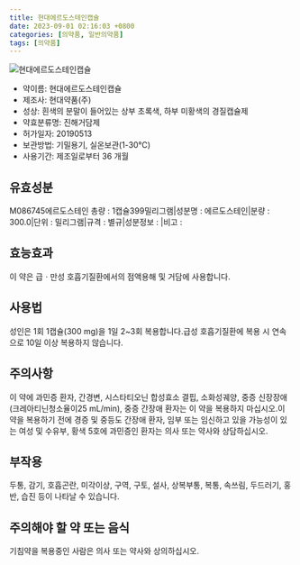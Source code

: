 ```yaml
---
title: 현대에르도스테인캡슐
date: 2023-09-01 02:16:03 +0800
categories: [의약품, 일반의약품]
tags: [의약품]
---
```

![현대에르도스테인캡슐](https://nedrug.mfds.go.kr/pbp/cmn/itemImageDownload/1MoApPycZk0)

- 약이름: 현대에르도스테인캡슐
- 제조사: 현대약품(주)
- 성상: 흰색의 분말이 들어있는 상부 초록색, 하부 미황색의 경질캡슐제
- 약효분류명: 진해거담제
- 허가일자: 20190513
- 보관방법: 기밀용기, 실온보관(1-30℃)
- 사용기간: 제조일로부터 36 개월
## 유효성분
M086745에르도스테인
총량 : 1캡슐399밀리그램|성분명 : 에르도스테인|분량 : 300.0|단위 : 밀리그램|규격 : 별규|성분정보 : |비고 :
## 효능효과
이 약은 급ㆍ만성 호흡기질환에서의 점액용해 및 거담에 사용합니다.
## 사용법
성인은 1회 1캡슐(300 mg)을 1일 2~3회 복용합니다.급성 호흡기질환에 복용 시 연속으로 10일 이상 복용하지 않습니다.
## 주의사항
이 약에 과민증 환자, 간경변, 시스타티오닌 합성효소 결핍, 소화성궤양, 중증 신장장애(크레아티닌청소율이25 mL/min), 중증 간장애 환자는 이 약을 복용하지 마십시오.이 약을 복용하기 전에 경증 및 중등도 간장애 환자, 임부 또는 임신하고 있을 가능성이 있는 여성 및 수유부, 황색 5호에 과민증인 환자는 의사 또는 약사와 상담하십시오.
## 부작용
두통, 감기, 호흡곤란, 미각이상, 구역, 구토, 설사, 상복부통, 복통, 속쓰림, 두드러기, 홍반, 습진 등이 나타날 수 있습니다.
## 주의해야 할 약 또는 음식
기침약을 복용중인 사람은 의사 또는 약사와 상의하십시오.
